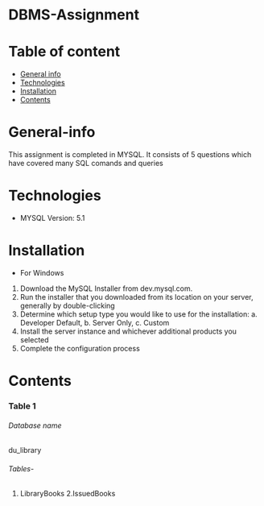 # DBMS-Assignment

# Table of content
* [General info](#general-info)
* [Technologies](#technologies)
* [Installation](#installation)
* [Contents](#Contents)

# General-info
This assignment is completed in MYSQL. It consists of 5 questions which have covered many SQL comands and queries

# Technologies
* MYSQL Version: 5.1

# Installation
* For Windows
1. Download the MySQL Installer from dev.mysql.com.
2. Run the installer that you downloaded from its location on your server, generally by double-clicking
3. Determine which setup type you would like to use for the installation: 
a. Developer Default,
b. Server Only,
c. Custom
4. Install the server instance and whichever additional products you selected
5. Complete the configuration process

# Contents
### Table 1
###### Database name 
du_library
###### Tables- 
1. LibraryBooks
2.IssuedBooks


